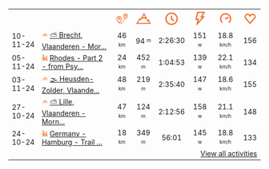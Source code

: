 <table>
    <tr>
        <th></th>
        <th></th>
        <th align="center"><img src="https://raw.githubusercontent.com/robiningelbrecht/strava-activities/master/public/distance.svg" width="30" alt="distance" title="distance"/></th>
        <th align="center"><img src="https://raw.githubusercontent.com/robiningelbrecht/strava-activities/master/public/elevation.svg" width="30" alt="elevation" title="elevation"/></th>
        <th align="center"><img src="https://raw.githubusercontent.com/robiningelbrecht/strava-activities/master/public/time.svg" width="30" alt="time" title="time"/></th>
        <th align="center"><img src="https://raw.githubusercontent.com/robiningelbrecht/strava-activities/master/public/average-watt.svg" width="30" alt="average watts" title="average watts"/></th>
        <th align="center"><img src="https://raw.githubusercontent.com/robiningelbrecht/strava-activities/master/public/average-speed.svg" width="30" alt="average speed" title="average speed"/></th>
        <th align="center"><img src="https://raw.githubusercontent.com/robiningelbrecht/strava-activities/master/public/heart-rate.svg" width="30" alt="average heart rate" title="average heart rate"/></th>
    </tr>
            <tr>
            <td>10-11-24</td>
            <td>
                <img src="https://raw.githubusercontent.com/robiningelbrecht/strava-activities/master/public/activity-ride.svg" width="12" alt="⛅ Brecht, Vlaanderen - Morning Mountain Bike Ride" title="⛅ Brecht, Vlaanderen - Morning Mountain Bike Ride"/>
<a href="https://www.strava.com/activities/12866747342" title="Kcal: 1565 | Gear: None ">⛅ Brecht, Vlaanderen - Mor...</a>
            </td>
            <td align="center">46 <sup><sub>km</sub></sup></td>
            <td align="center">94 <sup><sub>m</sub></sup></td>
            <td align="center">2:26:30</td>
            <td align="center">151 <sup><sub>w</sub></sup></td>
            <td align="center">18.8 <sup><sub>km/h</sub></sup></td>
            <td align="center">156</td>
        </tr>
            <tr>
            <td>05-11-24</td>
            <td>
                                <img src="https://raw.githubusercontent.com/robiningelbrecht/strava-activities/master/public/activity-virtual-ride.svg" width="12" alt="Rhodes - Part 2 - from Psynthos to Salakos" title="Rhodes - Part 2 - from Psynthos to Salakos"/>
<a href="https://www.strava.com/activities/12829832096" title="Kcal: 517 | Gear: None ">Rhodes - Part 2 - from Psy...</a>
            </td>
            <td align="center">24 <sup><sub>km</sub></sup></td>
            <td align="center">452 <sup><sub>m</sub></sup></td>
            <td align="center">1:04:53</td>
            <td align="center">139 <sup><sub>w</sub></sup></td>
            <td align="center">22.1 <sup><sub>km/h</sub></sup></td>
            <td align="center">134</td>
        </tr>
            <tr>
            <td>03-11-24</td>
            <td>
                <img src="https://raw.githubusercontent.com/robiningelbrecht/strava-activities/master/public/activity-ride.svg" width="12" alt="🌫️ Heusden-Zolder, Vlaanderen - Morning Mountain Bike Ride" title="🌫️ Heusden-Zolder, Vlaanderen - Morning Mountain Bike Ride"/>
<a href="https://www.strava.com/activities/12812079605" title="Kcal: 1647 | Gear: None ">🌫️ Heusden-Zolder, Vlaande...</a>
            </td>
            <td align="center">48 <sup><sub>km</sub></sup></td>
            <td align="center">219 <sup><sub>m</sub></sup></td>
            <td align="center">2:35:40</td>
            <td align="center">147 <sup><sub>w</sub></sup></td>
            <td align="center">18.6 <sup><sub>km/h</sub></sup></td>
            <td align="center">155</td>
        </tr>
            <tr>
            <td>27-10-24</td>
            <td>
                <img src="https://raw.githubusercontent.com/robiningelbrecht/strava-activities/master/public/activity-ride.svg" width="12" alt="⛅ Lille, Vlaanderen - Morning Gravel Ride" title="⛅ Lille, Vlaanderen - Morning Gravel Ride"/>
<a href="https://www.strava.com/activities/12756258866" title="Kcal: 1452 | Gear: None ">⛅ Lille, Vlaanderen - Morn...</a>
            </td>
            <td align="center">47 <sup><sub>km</sub></sup></td>
            <td align="center">124 <sup><sub>m</sub></sup></td>
            <td align="center">2:12:56</td>
            <td align="center">158 <sup><sub>w</sub></sup></td>
            <td align="center">21.1 <sup><sub>km/h</sub></sup></td>
            <td align="center">148</td>
        </tr>
            <tr>
            <td>24-10-24</td>
            <td>
                                <img src="https://raw.githubusercontent.com/robiningelbrecht/strava-activities/master/public/activity-virtual-ride.svg" width="12" alt="Germany - Hamburg - Trail around Kaiserstuhl (MTB)" title="Germany - Hamburg - Trail around Kaiserstuhl (MTB)"/>
<a href="https://www.strava.com/activities/12734442660" title="Kcal: 454 | Gear: None ">Germany - Hamburg - Trail ...</a>
            </td>
            <td align="center">18 <sup><sub>km</sub></sup></td>
            <td align="center">349 <sup><sub>m</sub></sup></td>
            <td align="center">56:01</td>
            <td align="center">145 <sup><sub>w</sub></sup></td>
            <td align="center">18.8 <sup><sub>km/h</sub></sup></td>
            <td align="center">133</td>
        </tr>
                <tr>
            <td colspan="8" align="right"><a href="https://github.com/robiningelbrecht/strava-activities#activities">View all activities</a></td>
        </tr>
    </table>
